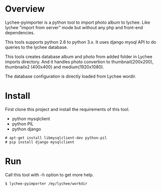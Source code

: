 # Overview

Lychee-pyimporter is a python tool to import photo album to lychee.
Like lychee "import from server" mode but without any php and front-end
dependencies.

This tools supports python 2.6 to python 3.x. It uses django mysql API 
to do queries to the lychee database.

This tools creates database album and photo from added folder in Lychee
imports directory. And it handles photo convertion to thumbnail(200x200),
thumbnailx2 (400x400) and medium(1920x1080).

The database configuration is directly loaded from Lychee wordir.

# Install

First clone this project and install the requirements of this tool.

* python mysqlclient
* python PIL
* python django

```
# apt-get install libmysqlclient-dev python-pil
# pip install django mysqlclient
```

# Run

Call this tool with -h option to get more help.

```
$ lychee-pyimporter /my/lychee/workdir
```
